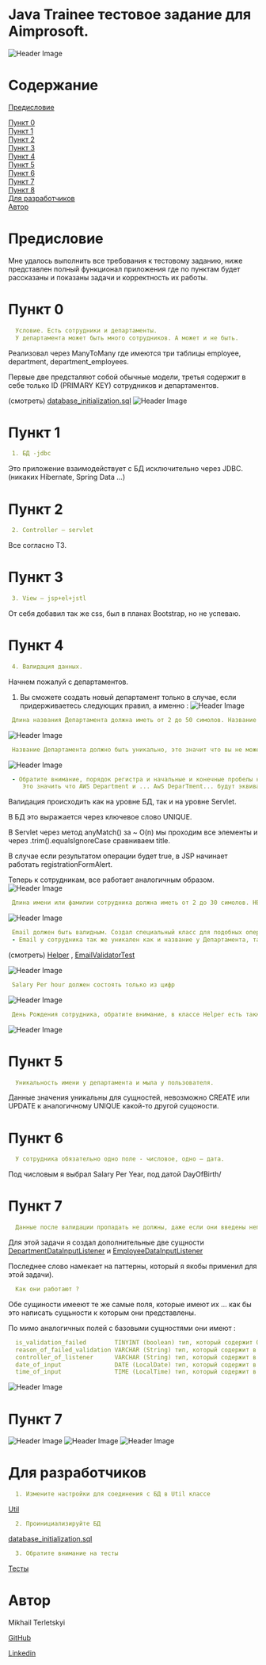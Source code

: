 # Java Trainee тестовое задание для Aimprosoft.
![Header Image](src/main/resourses/screens/testTestHeader.jpg)

# Содержание
[Предисловие](#foreword)<br>

[Пункт 0](#paragraph_0)<br>
[Пункт 1](#paragraph_1)<br>
[Пункт 2](#paragraph_2)<br>
[Пункт 3](#paragraph_3)<br>
[Пункт 4](#paragraph_4)<br>
[Пункт 5](#paragraph_5)<br>
[Пункт 6](#paragraph_6)<br>
[Пункт 7](#paragraph_7)<br>
[Пункт 8](#paragraph_8)<br>
[Для разработчиков](#developer-start)<br>
[Автор](#authors)


# <a name="foreword"></a>Предисловие
Мне удалось  выполнить все требования к тестовому заданию, ниже представлен полный функционал приложения где по пунктам будет рассказаны и показаны задачи и корректность их работы.


# <a name="paragraph_0"></a>Пункт 0
```yaml
  Условие. Есть сотрудники и департаменты. 
  У департамента может быть много сотрудников. А может и не быть.
```
Реализовал через ManyToMany где имеются три таблицы employee, department, department_employees.

Первые две предсталяют собой обычные модели, третья содержит в себе только ID (PRIMARY KEY) сотрудников и департаментов.

(смотреть) [database_initialization.sql](src/main/resourses/sql/database_initialization.sql)
![Header Image](src/main/resourses/screens/databaseSchema.jpg)


# <a name="paragraph_1"></a>Пункт 1
```yaml
 1. БД -jdbc
```
Это приложение взаимодействует с БД исключительно через JDBC. (никаких Hibernate, Spring Data ...)


# <a name="paragraph_2"></a>Пункт 2
```yaml
 2. Controller – servlet 
```
Все согласно ТЗ.


# <a name="paragraph_3"></a>Пункт 3
```yaml
 3. View – jsp+el+jstl 
```
От себя добавил так же css, был в планах Bootstrap, но не успеваю.


# <a name="paragraph_4"></a>Пункт 4
```yaml
 4. Валидация данных.
```

Начнем пожалуй с департаментов.
1. Вы сможете создать новый департамент только в случае, если придерживаетесь следующих правил, а именно :
![Header Image](src/main/resourses/screens/createDepartment.jpg)

```yaml
 Длина названия Департамента должна иметь от 2 до 50 симолов. Название может включать в себя цифры.
```

![Header Image](src/main/resourses/screens/createDepartmentTitleValidationException.jpg)

```yaml
 Название Департамента должно быть уникально, это значит что вы не можете создать новый Департамент с названием, которое уже имеет другой Департамент.
```

![Header Image](src/main/resourses/screens/createDepartmentAlreadyExistException.jpg)

```yaml
 - Обратите внимание, порядок регистра и начальные и конечные пробелы не учитываются. 
    Это значить что AWS Department и ... AwS DeparTment... будут эквивалентны и вы не сможете создать новую сущьность.
```
Валидация происходить как на уровне БД, так и на уровне Servlet.

В БД это выражается через ключевое слово UNIQUE.

В Servlet через метод anyMatch() за ~ O(n) мы проходим все элементы и через .trim().equalsIgnoreCase сравниваем title. 

В случае если результатом операции будет true, в JSP начинает работать registrationFormAlert.


Теперь к сотрудникам, все работает аналогичным образом.
![Header Image](src/main/resourses/screens/createEmployee.jpg)

```yaml
 Длина имени или фамилии сотрудника должна иметь от 2 до 30 симолов. НЕ может включать в себя цифры.
```
![Header Image](src/main/resourses/screens/createEmployeeFirstLastNameValidationException.jpg)

```yaml
 Email должен быть валидным. Создал специальный класс для подобных операций
 - Email у сотрудника так же уникален как и название у Департамента, так же валидация на уровне БД и Servlet.
```
(смотреть) [Helper](src/main/java/com/task/core/Helper.java) , [EmailValidatorTest](src/main/test/EmailValidatorTest.java) 

![Header Image](src/main/resourses/screens/createEmployeeInvalidEmailException.jpg)

```yaml
 Salary Per hour должен состоять только из цифр
```
![Header Image](src/main/resourses/screens/createEmployeeSalaryInputException.jpg)
```yaml
 День Рождения сотрудника, обратите внимание, в классе Helper есть также метод для подсчёта возраста, который должен быть минимум 18 лет.
```
![Header Image](src/main/resourses/screens/createEmployeeAgeException.jpg)


# <a name="paragraph_5"></a>Пункт 5
```yaml
  Уникальность имени у департамента и мыла у пользователя. 
```
Данные значения уникальны для сущностей, невозможно CREATE или UPDATE к аналогичному UNIQUE какой-то другой сущоности.

# <a name="paragraph_6"></a>Пункт 6
```yaml
  У сотрудника обязательно одно поле - числовое, одно — дата. 
```
Под числовым я выбрал Salary Per Year, под датой DayOfBirth/

# <a name="paragraph_7"></a>Пункт 7
```yaml
  Данные после валидации пропадать не должны, даже если они введены неправильно. 
```
Для этой задачи я создал дополнительные две сущности [DepartmentDataInputListener](src/main/java/com/task/dao/dataInput/impl/DepartmentDataInputListenerImpl.java) и [EmployeeDataInputListener](src/main/java/com/task/dao/dataInput/impl/EmployeeDataInputListenerImpl.java)

Последнее слово намекает на паттерны, который я якобы применил для этой задачи).

```yaml
  Как они работают ?
```
Обе сущиности имееют те же самые поля, которые имеют их ... как бы это написать сущьности к которым они представлены.

По мимо аналогичных полей с базовыми сущностями они имеют :

```yaml
  is_validation_failed        TINYINT (boolean) тип, который содержит 0 (false) в случае, если попытка валидации прошла успешно и 1 (true) если валидации не прошла
  reason_of_failed_validation VARCHAR (String) тип, который содержит в себе причину провала валидации
  controller_of_listener      VARCHAR (String) тип, который содержит в себе название контекста валидации.
  date_of_input               DATE (LocalDate) тип, который содержит в себе дату записи в БД
  time_of_input               TIME (LocalTime) тип, который содержит в себе время записи в БД
```
![Header Image](src/main/resourses/screens/validationAttemps.jpg)
# <a name="paragraph_7"></a>Пункт 7
![Header Image](src/main/resourses/screens/updateDepartment.jpg)
![Header Image](src/main/resourses/screens/updateEmployee.jpg)
![Header Image](src/main/resourses/screens/employeesOfDepartment.jpg)

# <a name="developer-start"></a>Для разработчиков
```yaml
  1. Измените настройки для соединения с БД в Util классе
```
[Util](src/main/java/com/task/jdbc/Util.java) 
```yaml
  2. Проинициализируйте БД
```
[database_initialization.sql](src/main/resourses/sql/database_initialization.sql)
```yaml
  3. Обратите внимание на тесты
```
[Тесты](src/main/test) 

# <a name="authors"></a>Автор
Mikhail Terletskyi

[GitHub](https://github.com/MikeToss) 

[Linkedin](https://www.linkedin.com/in/michael-terletskyi-7a3a951a5/)
